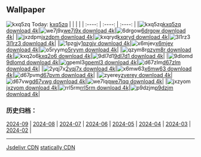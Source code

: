 ## Wallpaper
![kxq5zq](https://w.wallhaven.cc/full/kx/wallhaven-kxq5zq.jpg) Today: [kxq5zq](https://th.wallhaven.cc/small/kx/kxq5zq.jpg)
|      |      |      |
| :----: | :----: | :----: |
|![kxq5zq](https://th.wallhaven.cc/small/kx/kxq5zq.jpg)[kxq5zq download 4k](https://wallhaven.cc/w/kxq5zq)|![we7j9x](https://th.wallhaven.cc/small/we/we7j9x.jpg)[we7j9x download 4k](https://wallhaven.cc/w/we7j9x)|![6drgow](https://th.wallhaven.cc/small/6d/6drgow.jpg)[6drgow download 4k](https://wallhaven.cc/w/6drgow)|
|![jxzdpm](https://th.wallhaven.cc/small/jx/jxzdpm.jpg)[jxzdpm download 4k](https://wallhaven.cc/w/jxzdpm)|![kxqryd](https://th.wallhaven.cc/small/kx/kxqryd.jpg)[kxqryd download 4k](https://wallhaven.cc/w/kxqryd)|![3l1rz3](https://th.wallhaven.cc/small/3l/3l1rz3.jpg)[3l1rz3 download 4k](https://wallhaven.cc/w/3l1rz3)|
|![1pzgjv](https://th.wallhaven.cc/small/1p/1pzgjv.jpg)[1pzgjv download 4k](https://wallhaven.cc/w/1pzgjv)|![x6mjev](https://th.wallhaven.cc/small/x6/x6mjev.jpg)[x6mjev download 4k](https://wallhaven.cc/w/x6mjev)|![o5ryym](https://th.wallhaven.cc/small/o5/o5ryym.jpg)[o5ryym download 4k](https://wallhaven.cc/w/o5ryym)|
|![qzym8r](https://th.wallhaven.cc/small/qz/qzym8r.jpg)[qzym8r download 4k](https://wallhaven.cc/w/qzym8r)|![kxq2o6](https://th.wallhaven.cc/small/kx/kxq2o6.jpg)[kxq2o6 download 4k](https://wallhaven.cc/w/kxq2o6)|![9dl7d1](https://th.wallhaven.cc/small/9d/9dl7d1.jpg)[9dl7d1 download 4k](https://wallhaven.cc/w/9dl7d1)|
|![9dlomd](https://th.wallhaven.cc/small/9d/9dlomd.jpg)[9dlomd download 4k](https://wallhaven.cc/w/9dlomd)|![gpeml3](https://th.wallhaven.cc/small/gp/gpeml3.jpg)[gpeml3 download 4k](https://wallhaven.cc/w/gpeml3)|![d67zlm](https://th.wallhaven.cc/small/d6/d67zlm.jpg)[d67zlm download 4k](https://wallhaven.cc/w/d67zlm)|
|![2yqj7x](https://th.wallhaven.cc/small/2y/2yqj7x.jpg)[2yqj7x download 4k](https://wallhaven.cc/w/2yqj7x)|![x6mw63](https://th.wallhaven.cc/small/x6/x6mw63.jpg)[x6mw63 download 4k](https://wallhaven.cc/w/x6mw63)|![d67pvm](https://th.wallhaven.cc/small/d6/d67pvm.jpg)[d67pvm download 4k](https://wallhaven.cc/w/d67pvm)|
|![zyerey](https://th.wallhaven.cc/small/zy/zyerey.jpg)[zyerey download 4k](https://wallhaven.cc/w/zyerey)|![d67vwg](https://th.wallhaven.cc/small/d6/d67vwg.jpg)[d67vwg download 4k](https://wallhaven.cc/w/d67vwg)|![we7lqq](https://th.wallhaven.cc/small/we/we7lqq.jpg)[we7lqq download 4k](https://wallhaven.cc/w/we7lqq)|
|![jxzyom](https://th.wallhaven.cc/small/jx/jxzyom.jpg)[jxzyom download 4k](https://wallhaven.cc/w/jxzyom)|![rrl5rm](https://th.wallhaven.cc/small/rr/rrl5rm.jpg)[rrl5rm download 4k](https://wallhaven.cc/w/rrl5rm)|![p9dzjm](https://th.wallhaven.cc/small/p9/p9dzjm.jpg)[p9dzjm download 4k](https://wallhaven.cc/w/p9dzjm)|

### 历史归档：
[2024-09](https://github.com/april-projects/april-wallpaper/tree/main/picture/2024-09/) | [2024-08](https://github.com/april-projects/april-wallpaper/tree/main/picture/2024-08/) | [2024-07](https://github.com/april-projects/april-wallpaper/tree/main/picture/2024-07/) | [2024-06](https://github.com/april-projects/april-wallpaper/tree/main/picture/2024-06/) | [2024-05](https://github.com/april-projects/april-wallpaper/tree/main/picture/2024-05/) | [2024-04](https://github.com/april-projects/april-wallpaper/tree/main/picture/2024-04/) | [2024-03](https://github.com/april-projects/april-wallpaper/tree/main/picture/2024-03/) | [2024-02](https://github.com/april-projects/april-wallpaper/tree/main/picture/2024-02/) | 

---
[Jsdelivr CDN](https://cdn.jsdelivr.net/gh/april-projects/april-wallpaper/api.json)
[statically CDN](https://cdn.statically.io/gh/april-projects/april-wallpaper/main/api.json)